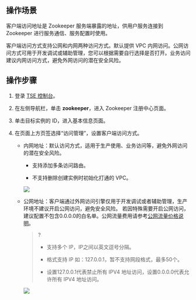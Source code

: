 ## 操作场景

客户端访问地址是 Zookeeper 服务端暴露的地址，供用户服务连接到 Zookeeper 进行服务通信、服务配置时使用。

客户端访问方式支持公网和内网两种访问方式。默认提供 VPC 内网访问。公网访问方式可用于开发调试或辅助管理，您可以根据需要自行选择是否打开。业务访问建议内网访问方式，避免外网访问的潜在安全风险。



## 操作步骤

1. 登录 [TSE 控制台](https://console.cloud.tencent.com/tse)。

2. 在左侧导航栏，单击 **zookeeper**，进入 Zookeeper 注册中心页面。

3. 单击目标实例的 ID，进入基本信息页面。

4. 在页面上方页签选择“访问管理”，设置客户端访问方式。

   - 内网地址：默认访问方式，适用于生产使用、业务访问等，避免外网访问的潜在安全风险。

     - 支持添加多条访问路由。

     - 不支持删除创建实例时初始化打通的 VPC。

     ![](https://qcloudimg.tencent-cloud.cn/raw/dcd02cd28e6700730f8acda85b57c85a.png)

   - 公网地址：客户端通过外网访问引擎仅用于开发调试或者辅助管理，生产环境不建议开启公网访问，避免安全风险。 若因特殊需要开启公网访问，建议配置不包含0.0.0.0的白名单。公网流量费用请参考[公网流量价格说明](https://cloud.tencent.com/document/product/1364/75461)。

     > ?
     >
     > - 支持多个 IP，IP之间以英文逗号分隔。
     >
     > - 格式支持 IP 如：127.0.0.1，暂不支持网段格式，最多50个。
     >
     > - 设置127.0.0.1代表禁止所有 IPV4 地址访问，设置0.0.0.0代表允许所有 IPV4 地址访问。

     ![](https://qcloudimg.tencent-cloud.cn/raw/598d0c3bd08603b7079e5c171d3e4c2d.png)

     

